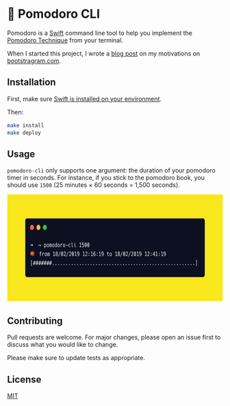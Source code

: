# 🍅 Pomodoro CLI

Pomodoro is a [Swift](https://swift.org) command line tool to help you implement the [Pomodoro Technique](https://en.wikipedia.org/wiki/Pomodoro_Technique) from your terminal.

When I started this project, I wrote a [blog post][blog-post] on my motivations on [bootstragram.com][bootstragram].

## Installation

First, make sure [Swift is installed on your environment](https://swift.org/getting-started/).

Then:

```bash
make install
make deploy
```

## Usage

`pomodoro-cli` only supports one argument: the duration of your pomodoro timer in seconds. For instance, if you stick to the pomodoro book, you should use `1500` (25 minutes × 60 seconds = 1,500 seconds).

<div align="center">
  <img src="https://github.com/dirtyhenry/pomodoro-cli/blob/master/docs/assets/usage-carbon.png?raw=true" alt="pomodoro-cli usage example" width="673" height="250">
  </a>
</div>

## Contributing

Pull requests are welcome. For major changes, please open an issue first to discuss what you would like to change.

Please make sure to update tests as appropriate.

## License

[MIT](https://choosealicense.com/licenses/mit/)

[blog-post]: https://bootstragram.com/blog/swift-command-line-pomodoro/
[bootstragram]: https://bootstragram.com
